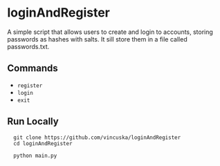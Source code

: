 # loginAndRegister
A simple script that allows users to create and login to accounts, storing passwords as hashes with salts.
It sill store them in a file called passwords.txt.

## Commands
+ `register`
+ `login`
+ `exit`

## Run Locally

```batch
  git clone https://github.com/vincuska/loginAndRegister
  cd loginAndRegister
```

```batch
  python main.py
```
